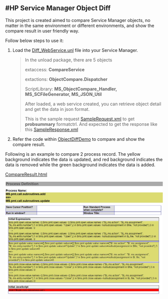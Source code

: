 #HP Service Manager Object Diff
---

This project is created aimed to compare Service Manager objects, no matter in the same environment or different environments, and show the compare result in user friendly way. 

Follow below steps to use it:

1. Load the [Diff_WebService.unl](Resources/Diff_WebService.unl "Diff_WebService.unl") file into your Service Manager.
	> In the unload package, there are 5 objects
	> 
	> extaccess: **CompareService**
	> 
	> extactions: **ObjectCompare.Dispatcher**
	> 
	> ScriptLibrary: **MS_ObjectCompare_Handler, MS_SCFileGenerator, MS_JSON_Util**
	> 
	> After loaded, a web service created, you can retrieve object detail and get the data in json format.
	> 
	> This is the sample request  [SampleRequest.xml](Resources/SampleRequest.xml "SampleRequest.xml") to get **probsummary** formatctrl. And expected to get the response like this [SampleResponse.xml](Resources/SampleResponse.xml "SampleResponse.xml") 

2. Refer the code within [ObjectDiffDemo](ObjectDiffDemo/ObjectDiffDemo "ObjectDiffDemo") to compare and show the compare result.

Following is an example to compare 2 process record. The yellow background indicates the data is updated, and red background indicates the data is removed while the green background indicates the data is added.  

[CompareResult.html](Resources/CompareResult.html "CompareResult.html")

![XX](Resources/CompareResult.jpd.jpg)

